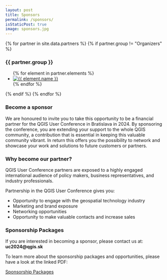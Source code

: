```yaml
---
layout: post
title: Sponsors
permalink: /sponsors/
isStaticPost: true
image: sponsors.jpg
---
```



<div class="container">
    {% for partner in site.data.partners %}
    {% if partner.group != "Organizers" %}
    <h3>{{ partner.group }}</h3>
    <ul class="list-inline">
        {% for element in partner.elements %}
        <li>
            <a href="{{ element.link }}" target="_blank">
                <img src="{{ site.baseurl }}/img/partners/{{ element.imageUrl }}" title="{{ element.description }}" alt="{{ element.name }}" height="{{ partner.height }}">
            </a>
        </li>
        {% endfor %}
    </ul>
    {% endif %}
    {% endfor %}
</div>


<div class="row">
    <div class="col-lg-9">

<h3>Become a sponsor</h3>

<p>

We are honoured to invite you to take this opportunity to be a financial partner for the QGIS User Conference in Bratislava in 2024. By sponsoring the conference, you are extending your support to the whole QGIS community, a contribution that is essential in keeping this valuable community vibrant. In return this offers you the possibility to network and showcase your work and solutions to future customers or partners.

</p>

</div></div>



### Why become our partner?

<div class="row"><div class="col-lg-9">

<p>
QGIS User Conference partners are exposed to a highly engaged international audience of policy makers, business representatives, and industry professionals.
</p>

</div></div>

<p>
Partnership in the QGIS User Conference gives you:
</p>

* Opportunity to engage with the geospatial technology industry
* Marketing and brand exposure
* Networking opportunities
* Opportunity to make valuable contacts and increase sales


### Sponsorship Packages

<p>
If you are interested in becoming a sponsor, please contact us at: <b>uc2024@qgis.sk</b>

</p>
<p>

To learn more about the sponsorship packages and opportunities, please have a look at the linked PDF:

<div align="">
    <a href="{% link download/QGIS UC 2024 Sponsorship.pdf %}" class="btn btn-primary waves-effect waves-button waves-light waves-float">Sponsorship Packages</a>
</div>

</p>

